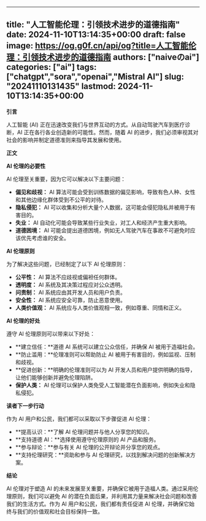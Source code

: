 
---
title: "人工智能伦理：引领技术进步的道德指南"
date: 2024-11-10T13:14:35+00:00
draft: false
image: https://og.g0f.cn/api/og?title=人工智能伦理：引领技术进步的道德指南
authors: ["naiveのai"]
categories: ["ai"]
tags: ["chatgpt","sora","openai","Mistral AI"]
slug: "20241110131435"
lastmod: 2024-11-10T13:14:35+00:00
---
**引言**

人工智能 (AI) 正在迅速改变我们与世界互动的方式。从自动驾驶汽车到医疗诊断，AI 正在各行各业创造新的可能性。然而，随着 AI 的进步，我们必须审视其对社会的影响并制定道德准则来指导其发展和使用。

**正文**

**AI 伦理的必要性**

AI 伦理至关重要，因为它可以解决以下主要问题：

- **偏见和歧视：** AI 算法可能会受到训练数据的偏见影响，导致有色人种、女性和其他边缘化群体受到不公平的对待。
- **隐私侵犯：** AI 可以收集和分析大量个人数据，这可能会侵犯隐私并被用于有害目的。
- **失业：** AI 自动化可能会导致某些行业失业，对工人和经济产生重大影响。
- **道德困境：** AI 可能会提出道德困境，例如无人驾驶汽车在事故不可避免时应该优先考虑谁的安全。

**AI 伦理原则**

为了解决这些问题，已经制定了以下 AI 伦理原则：

- **公平性：** AI 算法不应歧视或偏袒任何群体。
- **透明度：** AI 系统及其决策过程应对公众透明。
- **问责制：** AI 系统应由其开发人员和用户负责。
- **安全性：** AI 系统应安全可靠，防止恶意使用。
- **人类价值观：** AI 系统应与人类价值观相一致，例如尊重、同情和正义。

**AI 伦理的好处**

遵守 AI 伦理原则可以带来以下好处：

- **建立信任：**道德 AI 系统可以建立公众信任，并确保 AI 被用于造福社会。
- **防止滥用：**伦理准则可以帮助防止 AI 被用于有害目的，例如监视、压制和歧视。
- **促进创新：**明确的伦理准则可以为 AI 开发人员和用户提供明确的指导，让他们能够创新并避免伦理陷阱。
- **保护人类：** AI 伦理可以保护人类免受人工智能潜在负面影响，例如失业和隐私侵犯。

**读者下一步行动**

作为 AI 用户和公民，我们都可以采取以下步骤促进 AI 伦理：

- **提高认识：**了解 AI 伦理问题并与他人分享您的知识。
- **支持道德 AI：**选择使用遵守伦理原则的 AI 产品和服务。
- **参与辩论：**参与有关 AI 伦理的公开辩论并分享您的观点。
- **支持伦理研究：**资助和参与 AI 伦理研究，以找到解决问题的创新解决方案。

**结论**

AI 伦理对于塑造 AI 的未来发展至关重要，并确保它被用于造福人类。通过采用伦理原则，我们可以避免 AI 的潜在负面后果，并利用其力量来解决社会问题和改善我们的生活方式。作为 AI 用户和公民，我们都有责任促进 AI 伦理，并确保它始终与我们的价值观和社会目标保持一致。